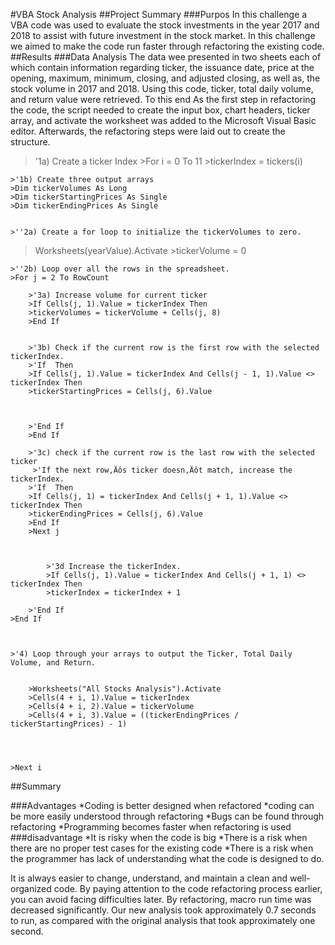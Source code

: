 #VBA Stock Analysis
##Project Summary
###Purpos
In this challenge a VBA code was used to evaluate the stock investments in the year 2017 and 2018 to assist with future investment in the stock market. In this challenge we aimed to make the code run faster through refactoring the existing code.  
##Results
###Data Analysis
The data wee presented in two sheets each of which contain information regarding ticker, the issuance date, price at the opening, maximum, minimum,  closing, and adjusted closing, as well as, the stock volume in 2017 and 2018. Using this code, ticker, total daily volume, and return value were retrieved. To this end As the first step in refactoring the code, the script needed to create the input box, chart headers, ticker array, and activate the worksheet was added to the Microsoft Visual Basic editor. Afterwards, the refactoring steps were laid out to create the structure. 

>'1a) Create a ticker Index
    >For i = 0 To 11
    >tickerIndex = tickers(i)
    
    >'1b) Create three output arrays
    >Dim tickerVolumes As Long
    >Dim tickerStartingPrices As Single
    >Dim tickerEndingPrices As Single
    
    
    >''2a) Create a for loop to initialize the tickerVolumes to zero.
   > Worksheets(yearValue).Activate
    >tickerVolume = 0
        
    >''2b) Loop over all the rows in the spreadsheet.
    >For j = 2 To RowCount
    
        >'3a) Increase volume for current ticker
        >If Cells(j, 1).Value = tickerIndex Then
        >tickerVolumes = tickerVolume + Cells(j, 8)
        >End If
        
        
        >'3b) Check if the current row is the first row with the selected tickerIndex.
        >'If  Then
        >If Cells(j, 1).Value = tickerIndex And Cells(j - 1, 1).Value <> tickerIndex Then
        >tickerStartingPrices = Cells(j, 6).Value
        
            
            
        >'End If
        >End If
        
        >'3c) check if the current row is the last row with the selected ticker
         >'If the next row‚Äôs ticker doesn‚Äôt match, increase the tickerIndex.
        >'If  Then
        >If Cells(j, 1) = tickerIndex And Cells(j + 1, 1).Value <> tickerIndex Then
        >tickerEndingPrices = Cells(j, 6).Value
        >End If
        >Next j
        
            

            >'3d Increase the tickerIndex.
            >If Cells(j, 1).Value = tickerIndex And Cells(j + 1, 1) <> tickerIndex Then
            >tickerIndex = tickerIndex + 1
            
        >'End If
    >End If
    

    
    >'4) Loop through your arrays to output the Ticker, Total Daily Volume, and Return.
    
       
        >Worksheets("All Stocks Analysis").Activate
        >Cells(4 + i, 1).Value = tickerIndex
        >Cells(4 + i, 2).Value = tickerVolume
        >Cells(4 + i, 3).Value = ((tickerEndingPrices / tickerStartingPrices) - 1)
        
    
        
        
    >Next i

##Summary

###Advantages
*Coding is better designed when refactored
*coding can be more easily understood through refactoring
*Bugs can be found through refactoring
*Programming becomes faster when refactoring is used
###disadvantage
*It is risky when the code is big
*There is a risk when there are no proper test cases for the existing code
*There is a risk when the programmer has lack of understanding what the code is designed to do.

It is always easier to change, understand, and maintain a clean and well-organized code. By paying attention to the code refactoring process earlier, you can avoid facing difficulties later. By refactoring, macro run time was decreased significantly. Our new analysis took approximately 0.7 seconds to run, as compared with the original analysis that took approximately one second.

